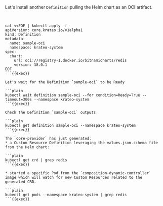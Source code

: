 
Let's install another `Definition` pulling the Helm chart as an OCI artifact.

<br>

```plain
cat <<EOF | kubectl apply -f -
apiVersion: core.krateo.io/v1alpha1
kind: Definition
metadata:
  name: sample-oci
  namespace: krateo-system
spec:
  chart:
    url: oci://registry-1.docker.io/bitnamicharts/redis
    version: 18.0.1
EOF
```{{exec}}

Let's wait for the Definition `sample-oci` to be Ready

```plain
kubectl wait definition sample-oci --for condition=Ready=True --timeout=300s --namespace krateo-system
```{{exec}}

Check the Definition `sample-oci` outputs

```plain
kubectl get definition sample-oci --namespace krateo-system
```{{exec}}

The `core-provider` has just generated:
* a Custom Resource Definition leveraging the values.json.schema file from the Helm chart:

```plain
kubectl get crd | grep redis
```{{exec}}

* started a specific Pod from the `composition-dynamic-controller` image which will watch for new Custom Resources related to the generated CRD.

```plain
kubectl get pods --namespace krateo-system | grep redis
```{{exec}}

